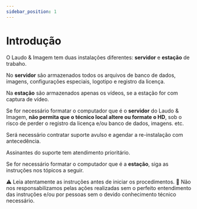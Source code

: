 ```yaml
---
sidebar_position: 1
---
```


# Introdução

O Laudo & Imagem tem duas instalações diferentes: **servidor** e **estação**
de trabaho.

No **servidor** são armazenados todos os arquivos de banco de dados,
imagens, configurações especiais, logotipo e registro da licença.

Na **estação** são armazenados apenas os vídeos, se a estação for
com captura de vídeo.

Se for necessário formatar o computador que é o
**servidor** do Laudo & Imagem, **não permita que o
técnico local altere ou formate o HD**, sob o risco de
perder o registro da licença e/ou banco de dados, imagens. etc.

Será necessário contratar suporte avulso e agendar a re-instalação
com antecedência.

Assinantes do suporte tem atendimento prioritário.

Se for necessário formatar o computador que é a
**estação**, siga as instruções nos tópicos a seguir.

⚠️ Leia atentamente as instruções antes de iniciar os procedimentos.
🚨 Não nos responsabilizamos pelas ações realizadas sem o perfeito entendimento das instruções e/ou por pessoas sem o devido conhecimento técnico necessário.
